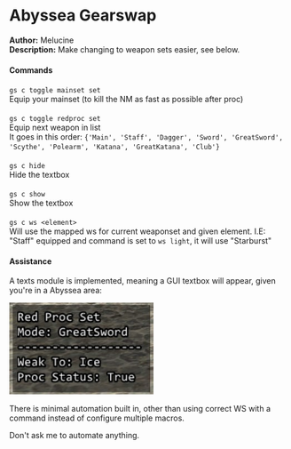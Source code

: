 # Abyssea Gearswap

**Author:** Melucine
<br/>
**Description:** Make changing to weapon sets easier, see below.
<br/>

#### Commands

`gs c toggle mainset set` <br> Equip your mainset (to kill the NM as fast as possible after proc)<br>
<br>
`gs c toggle redproc set` <br>Equip next weapon in list<br>
It goes in this order: `{'Main', 'Staff', 'Dagger', 'Sword', 'GreatSword', 'Scythe', 'Polearm', 'Katana', 'GreatKatana', 'Club'}`<br>
<br>
`gs c hide`<br>
Hide the textbox
<br><br>
`gs c show`<br>
Show the textbox
<br><br>
`gs c ws <element>`<br>
Will use the mapped ws for current weaponset and given element. I.E: "Staff" equipped and command is set to `ws light`, it will use "Starburst"


#### Assistance

A texts module is implemented, meaning a GUI textbox will appear, given you're in a Abyssea area:

![textbox](https://github.com/johan-sorman/Windower-addons/blob/main/addons/GearSwap/data/nin_demo.jpg?raw=true)

There is minimal automation built in, other than using correct WS with a command instead of configure multiple macros. 

Don't ask me to automate anything. 
